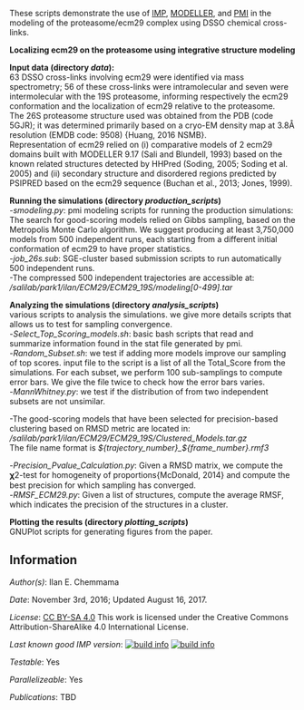 These scripts demonstrate the use of [IMP](https://integrativemodeling.org), [MODELLER](https://salilab.org/modeller), and [PMI](https://github.com/salilab/pmi) in the modeling of the proteasome/ecm29 complex using DSSO chemical cross-links.

**Localizing ecm29 on the proteasome using integrative structure modeling**  

**Input data (directory *data*):**  
63 DSSO cross-links involving ecm29 were identified via mass spectrometry; 56 of these cross-links were intramolecular and seven were intermolecular with the 19S proteasome, informing respectively the ecm29 conformation and the localization of ecm29 relative to the proteasome.   
The 26S proteasome structure used was obtained from the PDB (code 5GJR); it was determined primarily based on a cryo-EM density map at 3.8Å resolution (EMDB code: 9508) {Huang, 2016 NSMB}.   
Representation of ecm29 relied on (i) comparative models of 2 ecm29 domains built with MODELLER 9.17 (Sali and Blundell, 1993) based on the known related structures detected by HHPred (Soding, 2005; Soding et al. 2005) and (ii) secondary structure and disordered regions predicted by PSIPRED based on the ecm29 sequence (Buchan et al., 2013; Jones, 1999).  

**Running the simulations (directory *production_scripts*)**  
-*smodeling.py*: pmi modeling scripts for running the production simulations: The search for good-scoring models relied on Gibbs sampling, based on the Metropolis Monte Carlo algorithm. We suggest producing at least 3,750,000 models from 500 independent runs, each starting from a different initial conformation of ecm29 to have proper statistics.   
-*job_26s.sub*: SGE-cluster based submission scripts to run automatically 500 independent runs.   
-The compressed 500 independent trajectories are accessible at: */salilab/park1/ilan/ECM29/ECM29_19S/modeling[0-499].tar*

**Analyzing the simulations (directory *analysis_scripts*)**  
various scripts to analysis the simulations. we give more details scripts that allows us to test for sampling convergence.  
-*Select_Top_Scoring_models.sh*: basic bash scripts that read and summarize information found in the stat file generated by pmi.  
-*Random_Subset.sh*: we test if adding more models improve our sampling of top scores. input file to the script is a list of all the Total_Score from the simulations. For each subset, we perform 100 sub-samplings to compute error bars. We give the file twice to check how the error bars varies.  
-*MannWhitney.py*: we test if the distribution of from two independent subsets are not unsimilar.     
  
-The good-scoring models that have been selected for precision-based clustering based on RMSD metric are located in: */salilab/park1/ilan/ECM29/ECM29_19S/Clustered_Models.tar.gz*   
The file name format is *${trajectory_number}_${frame_number}.rmf3*  
  
-*Precision_Pvalue_Calculation.py*: Given a RMSD matrix, we compute the 𝛘2-test for homogeneity of proportions{McDonald, 2014} and compute the best precision for which sampling has converged.     
-*RMSF_ECM29.py*: Given a list of structures, compute the average RMSF, which indicates the precision of the structures in a cluster.  

**Plotting the results (directory *plotting_scripts*)**  
GNUPlot scripts for generating figures from the paper.  

## Information

_Author(s)_: Ilan E. Chemmama

_Date_: November 3rd, 2016; Updated August 16, 2017.

_License_: [CC BY-SA 4.0](https://creativecommons.org/licenses/by-sa/4.0/)
This work is licensed under the Creative Commons Attribution-ShareAlike 4.0
International License.

_Last known good IMP version_: [![build info](https://integrativemodeling.org/systems/?sysstat=25&branch=master)](https://integrativemodeling.org/systems/) [![build info](https://integrativemodeling.org/systems/?sysstat=25&branch=develop)](https://integrativemodeling.org/systems/)

_Testable_: Yes

_Parallelizeable_: Yes

_Publications_: TBD
